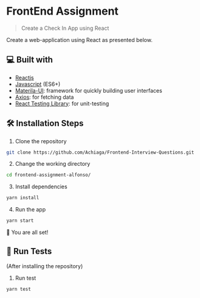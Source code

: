 # FrontEnd Assignment

> Create a Check In App using React

Create a web-application using React as presented below.

## 💻 Built with

- [Reactjs](https://reactjs.org/)
- [Javascript](https://developer.mozilla.org/en-US/docs/Web/JavaScript) (ES6+)
- [Materila-UI](https://material-ui.com/): framework for quickly building user interfaces
- [Axios](https://github.com/axios/axios): for fetching data
- [React Testing Library](https://testing-library.com/): for unit-testing

## 🛠️ Installation Steps

1. Clone the repository

```bash
git clone https://github.com/Achiaga/Frontend-Interview-Questions.git
```

2. Change the working directory

```bash
cd frontend-assignment-alfonso/
```

3. Install dependencies

```bash
yarn install
```

4. Run the app

```bash
yarn start
```

🌟 You are all set!

## 🧪 Run Tests

(After installing the repository)

1. Run test

```bash
yarn test
```
